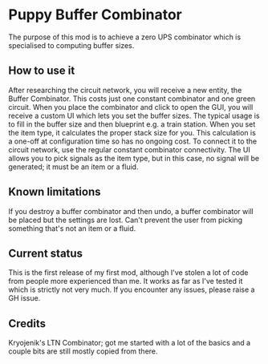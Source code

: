 # Puppy Buffer Combinator

The purpose of this mod is to achieve a zero UPS combinator which is specialised to computing buffer sizes.

## How to use it

After researching the circuit network, you will receive a new entity, the Buffer Combinator. This costs just one constant combinator and one green circuit. When you place the combinator and click to open the GUI, you will receive a custom UI which lets you set the buffer sizes. The typical usage is to fill in the buffer size and then blueprint e.g. a train station. When you set the item type, it calculates the proper stack size for you. This calculation is a one-off at configuration time so has no ongoing cost. To connect it to the circuit network, use the regular constant combinator connectivity. The UI allows you to pick signals as the item type, but in this case, no signal will be generated; it must be an item or a fluid.

## Known limitations

If you destroy a buffer combinator and then undo, a buffer combinator will be placed but the settings are lost.
Can't prevent the user from picking something that's not an item or a fluid.

## Current status

This is the first release of my first mod, although I've stolen a lot of code from people more experienced than me. It works as far as I've tested it which is strictly not very much. If you encounter any issues, please raise a GH issue.

## Credits
Kryojenik's LTN Combinator; got me started with a lot of the basics and a couple bits are still mostly copied from there.